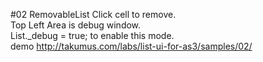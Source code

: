 #02 RemovableList
Click cell to remove.  
Top Left Area is debug window.  
List._debug = true; to enable this mode.  
demo <http://takumus.com/labs/list-ui-for-as3/samples/02/>
